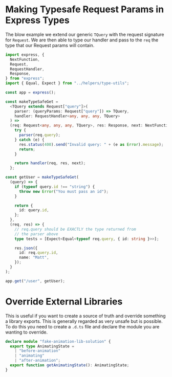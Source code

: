 # Making Typesafe Request Params in Express Types

The blow example we extend our generic `TQuery` with the request signature for `Request`. We are then able to type our handler and pass to the `req` the type that our Request params will contain.

```ts
import express, {
  NextFunction,
  Request,
  RequestHandler,
  Response,
} from "express";
import { Equal, Expect } from "../helpers/type-utils";

const app = express();

const makeTypeSafeGet =
  <TQuery extends Request["query"]>(
    parser: (queryParams: Request["query"]) => TQuery,
    handler: RequestHandler<any, any, any, TQuery>
  ) =>
  (req: Request<any, any, any, TQuery>, res: Response, next: NextFunction) => {
    try {
      parser(req.query);
    } catch (e) {
      res.status(400).send("Invalid query: " + (e as Error).message);
      return;
    }

    return handler(req, res, next);
  };

const getUser = makeTypeSafeGet(
  (query) => {
    if (typeof query.id !== "string") {
      throw new Error("You must pass an id");
    }

    return {
      id: query.id,
    };
  },
  (req, res) => {
    // req.query should be EXACTLY the type returned from
    // the parser above
    type tests = [Expect<Equal<typeof req.query, { id: string }>>];

    res.json({
      id: req.query.id,
      name: "Matt",
    });
  }
);

app.get("/user", getUser);
```

# Override External Libraries

This is useful if you want to create a source of truth and override something a library exports. This is generally regarded as very unsafe but is possible. To do this you need to create a `.d.ts` file and declare the module you are wanting to override.


```ts
declare module "fake-animation-lib-solution" {
  export type AnimatingState =
    | "before-animation"
    | "animating"
    | "after-animation";
  export function getAnimatingState(): AnimatingState;
}
```